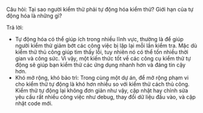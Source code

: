 Câu hỏi:
Tại sao người kiểm thử phải tự động hóa kiểm thử? Giới hạn của tự động hóa là những gì?

Trả lời:
- Tự động hóa có thể giúp ích trong nhiều lĩnh vực, thường là để giúp người kiểm thử giảm bớt các công việc bị lặp lại mỗi lần kiểm tra. Mặc dù kiểm thử thủ công giúp tìm thấy lỗi, tuy nhiên nó có thể tốn nhiều thời gian và công sức. Vì vậy, một kiến thức tốt về các công cụ kiểm thử tự động sẽ giúp bạn kiểm thử các ứng dụng nhanh hơn và đáng tin cậy hơn.
- Khó mở rộng, khó bảo trì: Trong cùng một dự án, để mở rộng phạm vi cho kiểm thử tự động là khó hơn nhiều so với kiểm thử cách thủ công. Kiểm thử tự động lại không đơn giản như vậy, cập nhật hay chỉnh sửa yêu cầu rất nhiều công việc như debug, thay đổi dữ liệu đầu vào, và cập nhật code mới.